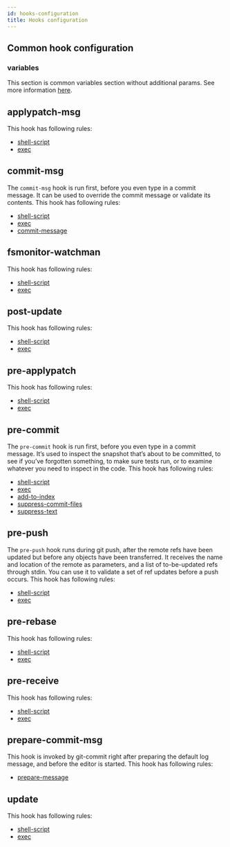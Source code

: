 ```yaml
---
id: hooks-configuration
title: Hooks configuration
---
```


## Common hook configuration

### variables

This section is common variables section without additional params. See more
information [here](./variables.md).

## applypatch-msg

This hook has following rules:

- [shell-script](./rules/shell-script)
- [exec](./rules/exec)

## commit-msg

The `commit-msg` hook is run first, before you even type in a commit message.
It can be used to override the commit message or validate its contents.
This hook has following rules:

- [shell-script](./rules/shell-script)
- [exec](./rules/exec)
- [commit-message](./rules/commit-message)

## fsmonitor-watchman

This hook has following rules:

- [shell-script](./rules/shell-script)
- [exec](./rules/exec)

## post-update

This hook has following rules:

- [shell-script](./rules/shell-script)
- [exec](./rules/exec)

## pre-applypatch

This hook has following rules:

- [shell-script](./rules/shell-script)
- [exec](./rules/exec)

## pre-commit

The `pre-commit` hook is run first, before you even type in a commit message.
It’s used to inspect the snapshot that’s about to be committed, to see if you’ve
forgotten something, to make sure tests run, or to examine whatever you need to
inspect in the code. This hook has following rules:

- [shell-script](./rules/shell-script)
- [exec](./rules/exec)
- [add-to-index](./rules/add-to-index)
- [suppress-commit-files](./rules/suppress-commit-files)
- [suppress-text](./rules/suppressed-text)

## pre-push

The `pre-push` hook runs during git push, after the remote refs have been updated
but before any objects have been transferred. It receives the name and location
of the remote as parameters, and a list of to-be-updated refs through stdin.
You can use it to validate a set of ref updates before a push occurs. This hook
has following rules:

- [shell-script](./rules/shell-script)
- [exec](./rules/exec)

## pre-rebase

This hook has following rules:

- [shell-script](./rules/shell-script)
- [exec](./rules/exec)

## pre-receive

This hook has following rules:

- [shell-script](./rules/shell-script)
- [exec](./rules/exec)

## prepare-commit-msg

This hook is invoked by git-commit right after preparing the default log message,
and before the editor is started. This hook has following rules:

- [prepare-message](./rules/prepare-message)

## update

This hook has following rules:

- [shell-script](./rules/shell-script)
- [exec](./rules/exec)
